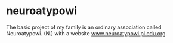 # neuroatypowi
The basic project of my family is an ordinary association called Neuroatypowi. (N.) with a website www.neuroatypowi.pl.edu.org.
